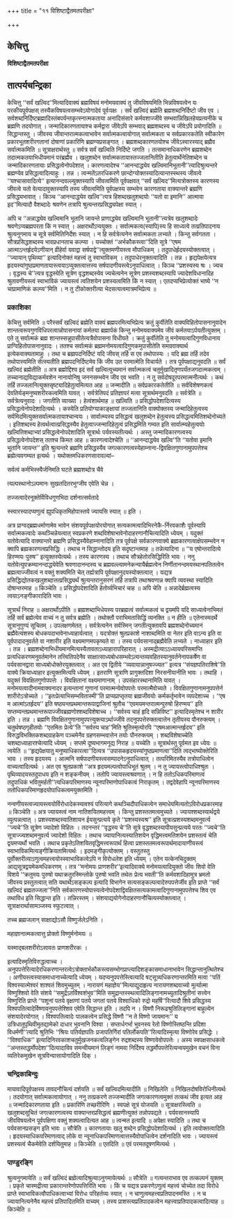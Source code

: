 +++
title = "११ विशिष्टाद्वैतमतपरीक्षा"

+++


## केचित्तु

**विशिष्टाद्वैतमतपरीक्षा**

## **तात्पर्यचन्द्रिका**

केचित्तु ‘‘सर्वं खल्विद’’मित्यादिवाक्यं ब्रह्मविषयं मनोमयवाक्यं तु जीवविषयमिति भिन्नविषयत्वेन यः परकीयपूर्वपक्षस् तस्यैकविषयत्वसम्भवेऽयोगादेवं पूर्वःपक्षः । सर्वं खल्विदं ब्रह्मेति ब्रह्मशब्दनिर्दिष्टो जीव एव । सर्वशब्दनिर्दिष्टब्रह्मादिस्तंबपर्यन्तकृत्स्नात्मकताया अनादिसंसारे कर्मवशाज्जीवे सम्भवान्निखिलहेयप्रत्यनीके च ब्रह्मणि तदयोगात् । जन्मादिकारणतायाश्च कर्मद्वारा जीवेऽपि सम्भवाद् ब्रह्मशब्दस्य च जीवेऽपि प्रयोगादिति ॥ सिद्धान्तस्तु । जीवस्य जीवान्तरात्मकत्वाभावेन सर्वात्मकत्वायोगात् सर्वात्मकता च सर्वप्रकारकतेति स्वीकारेण प्रकारभूतशरीरगतानां दोषाणां प्रकारिणि ब्रह्मण्यप्रसङ्गात् । ब्रह्मशब्दकारणतयोश्च जीवेऽस्वारस्याद् ब्रह्मैव सर्वात्मकमिति ॥ सूत्राक्षरार्थस्तु ॥ सर्वत्र सर्वं खल्विति निर्दिष्टे जगति । तत्समानाधिकरणेन ब्रह्मशब्देन तदात्मकतयाभिधीयमानं परंब्रह्मैव । खलुशब्देन सर्वात्मकतायास्तज्जलानितीति हेतुत्वार्थेनेतिशब्देन च जन्मादिकारणतायाः प्रसिद्धत्वेनोपदेशात् । कारणत्वादेश्च ‘‘आनन्दाद्ध्येव खल्विमानिभूतानी’’त्यादिश्रुत्यन्तरे ब्रह्मण्येव प्रसिद्धत्वादित्याहुः । तन्न । त्वन्मतेंऽतरधिकरणे छान्दोग्योक्तस्यादित्यान्तस्स्थस्य जीवत्वे ‘‘यश्चासावादित्ये’’ इत्यानन्दवल्ल्युक्तस्यापि जीवत्वमिति पूर्वपक्षवत् ‘‘सर्वं खल्विद’’मित्यत्रोक्तस्य कारणस्य जीवत्वे यतो वेत्यादावुक्तस्यापि तस्य जीवत्वमिति पूर्वपक्षस्य सम्भवेन कारणताया वाक्यान्तरे ब्रह्मणि प्रसिद्ध्यभावात् । किञ्च ‘‘आनन्दाद्ध्येव खल्वि’’त्यत्र हिशब्दखलुशब्दयोः ‘‘यतो वा इमानि’’ आत्मावा इद’’मित्यादौ वैशब्दादेः श्रवणेन तत्रापि श्रुत्यन्तरप्रसिद्ध्यपेक्षा स्यात् ।

अपि च ‘‘अन्नाद्ध्येव खल्विमानि भूतानि जायन्ते प्राणाद्ध्येव खल्विमानि भूतानी’’त्यत्रेव खलुशब्दादेः श्रवणेऽप्यब्रह्मपरता किं न स्यात् । अक्षरार्थोऽप्ययुक्तः । सर्वात्मकत्व(स्यापि)स्य हि साध्यत्वे तत्प्रतिपादनाय श्रुत्यनुगमाय च सूत्रे सर्वमितिनिर्देशः स्यात् । न हि सर्वत्रेत्यनेन सर्वात्मकता लभ्यते । किन्तु सर्वगतता । सौत्रप्रसिद्धशब्दस्य भावप्रधानताच कल्प्या । यच्चोक्तं ‘‘अर्भकौकस्त्वा’’दिति सूत्रे ‘‘एषम आत्माऽन्तर्हृदयेऽणीयान् व्रीहेर्वा यवाद्वा सर्षपाद्वे’’त्युक्तमणीयस्त्व मौपाधिकम् । तदुपाधेर्हृदयस्योक्तत्वात् । ‘‘ज्यायान् पृथिव्या’’ इत्यादिनोक्तं महत्त्वं तु स्वाभाविकम् । तदुपाधेरनुक्तत्वादिति । तन्न । हृद्यपेक्षयेत्यत्र हृदयस्यांगुष्ठप्रमाणतायास्त्वयाऽप्युक्तत्वात्तस्य सर्षपादणीयस्त्वेऽनुपाधित्वात् । किञ्च ‘‘प्रशस्यस्य श्रः । ज्यच । वृद्धस्य चे’’त्यत्र वृद्धस्येति सूत्रेण वृद्धशब्दस्येव ज्यचेत्यनेन सूत्रेण प्रशस्यशब्दस्यापि ज्यादेशविधानादिह श्रुतावणीयस्त्वं स्वाभाविकं ज्यायस्त्वं त्वतिशयेन प्रशस्यत्वमिति किं न स्यात् । एतदप्यभिप्रेत्योक्तं भाष्ये ‘‘न चाप्रामाणिकं कल्प्य’’मिति । न तु टीकोक्तरीत्या भेदसत्यत्वमात्रमभिप्रेत्य ॥

### **प्रकाशिका**

केचित्तु सर्वमिति ॥ परैस्सर्वं खल्विदं ब्रह्मेति वाक्यं ब्रह्मपरमित्यभिप्रेत्य क्रतुं कुर्वीतेति वाक्यविहितोपासनानुवादेन शान्तत्वरूपगुणविधिपरत्वान्नोपासनायां कर्मतया ब्रह्मार्पकं किन्तु मनोमयवाक्यमेव जीवं कर्मतयाऽर्पयतीत्युक्तम् । एते तु सर्वात्मकं ब्रह्म शान्तस्सन्नुपासीतेत्यत्रैवोपासना विधीयते । क्रतुं कुर्वीतेति तु मनोमयत्वादिगुणविधानाय प्राग्विहितोपासनानुवादः । ततश्च सर्वात्मकं ब्रह्ममनोमयत्वादिगुणकमुपासीतेति समग्रवाक्यार्थ इत्येकवाक्यतामाहुः । तथा च ब्रह्मपदनिर्दिष्टं यदि जीवस् तर्हि स एव तथोपास्यः । यदि ब्रह्म तर्हि तदेव तथोपास्यमिति सेत्स्यतीति ब्रह्मपदनिर्दिष्टमेव किं जीव उत परमात्मेति विचार्यते । तत्र पूर्वपक्षाद्यनुवदति ॥ सर्वं खल्विदं ब्रह्मेतीति ॥ अत्र ब्रह्मोद्दिश्य इदं सर्वं खल्वित्युच्यमानं सर्वात्मकत्वं चतुर्मुखादितृणपर्यंतजगदात्मकत्वम् । तच्चानाद्यविद्याकर्मवशेन नानायोनिषु जननसम्भवेन जीव एव भवति । न तु सर्वदोषदूरपरमात्मनीत्यर्थः । कथं तर्हि तज्जलानित्युक्तसृष्ट्यादिहेतुत्वमित्यत आह ॥ जन्मादीति ॥ सर्वप्रकारकतेतीति ॥ सर्वविशेषणकत्वं देवतिर्यङ्मनुष्यशरीरकत्वमिति यावत् । सर्वत्रेतिपदं प्रतिज्ञापरं मत्वा सूत्रार्थमनुवदति ॥ सर्वत्रेति ॥ सर्वत्रेत्यनुवादः । जगतीति व्याख्या । हेत्वंशार्थमाह ॥ खल्विति ॥ प्रसिद्धोपदेशादित्यस्य प्रसिद्धत्वेनोपदेशादित्यर्थः । कस्येति प्रतियोग्याकाङ्क्षायां तज्जलानिति वाक्योक्तस्य जन्मादिहेतुत्वस्य सर्वमिदमित्युक्तसर्वात्मकतायाश्चान्वयः । सार्वात्म्यस्य प्रसिद्धत्वं खलुशब्देन हेतुत्वस्य प्रसिद्धत्वमितिशब्देनोच्यते । इतिशब्दस्य हेत्वर्थत्वात्प्रसिद्धस्यैव हेतुत्वाज्जन्मादिहेतुत्वं प्रसिद्धमिति गम्यत इति सार्वात्म्यहेतुत्वयोः खल्वितिशब्दाभ्यां प्रसिद्धत्वेनोपदेशादिति सूत्रार्थः पर्यवस्यतीत्यर्थः । अस्तु जन्मादिकारणत्वस्य प्रसिद्धत्वेनोपदेशस् ततश्च किमत आह ॥ कारणत्वादेश्चेति ॥ ‘‘आनन्दाद्ध्येव खल्वि’’ति ‘‘यतोवा इमानि भूतानि जायन्त’’ इति श्रुत्यन्तरे ब्रह्मणि प्रसिद्धस्यैव जगत्कारणत्वस्येहाम्नाना-द्विवक्षितगुणानामुपपत्तेश्च ब्रह्मेत्यवगम्यत इत्यर्थः । यथोक्तमधिकरणसारावल्यां–

सर्वत्वं कर्मभिस्स्वैर्जनिमति घटते ब्रह्मशब्दोत्र चैवे

त्यल्पस्थानोऽल्पमानः सुखतदितरभुग्जीव एवेति चेन्न ।

तज्जत्वादेरनूक्तेर्विविधगुणभिदा दर्शनात्सर्वतादे

स्स्वारस्यादप्यणुत्वं ह्युपधिकृतमिहोपास्तये ज्यायसि स्यात् ॥ इति ।

अत्र प्राग्वद्ब्रह्मधर्माणामेव भावेन संशयपूर्वपक्षयोरयोगात् सत्यकामत्वादिभिरनेकै-र्निरवकाशैः पूर्वस्यापि सर्वात्मकत्वादेः कथञ्चिन्नेयत्वात् स्वप्रकरणे शब्दविशेषाभावेनोदाहरणानौचित्यादिति ध्येयम् । यदुक्तं यतोवेत्यादि वाक्यान्तरे ब्रह्मणि प्रसिद्धस्यैवेहाम्नानादिति तत्र पूर्वपक्षे सर्वकारणवाक्ये ब्रह्मकारणत्वाक्षेपसम्भवेन न क्वापि ब्रह्मकारणत्वप्रसिद्धिः । तथाच न सिद्धान्तोदय इति सदृष्टान्तमाह ॥ तन्नेत्यादिना ॥ ‘‘य एषोन्तरादित्ये हिरण्मयः पुरुष’’ इत्युक्तस्येत्यर्थः । तस्य कारणस्य । तथाच सौत्रहेतोरसिद्धिरिति भावः । ननु यतोवेत्युपक्रम्यानन्दाद्ध्येवेति श्रवणादानन्दस्य च ब्रह्मवल्ल्यामनेकन्यायैर्ब्रह्मत्वेन निर्णीतानन्दमयस्थानपतितत्वेन ब्रह्मत्वाज्जीवत्वं न वक्तुं शक्यमिति चेत् तर्ह्यत्रापि पूर्वपक्षानुदयस्योक्तत्वात् । यद्यत्र प्रसिद्धिद्योतकखलुशब्दात्तत्प्रसिद्ध्यर्थं श्रुत्यन्तरानुसरणं तर्हि तत्रापि तथाश्रवणान्न क्वापि व्यवस्था स्यादिति दोषान्तरमाह ॥ किञ्चेति ॥ प्रसिद्धोपदेशादिति हेतोर्व्यभिचारं चाह ॥ अपि चेति ॥ अन्नादेर्ब्रह्मत्वस्य त्वयाऽनङ्गीकारादिति भावः ।

सूत्रार्थं निराह ॥ अक्षरार्थोऽपीति ॥ ब्रह्मशब्दाभिधेयस्य परब्रह्मत्वं सर्वात्मकत्वं च द्वयमपि यदि साध्यत्वेनाभिमतं तर्हि सर्वं ब्रह्मेत्येव वाच्यं न तु सर्वत्र ब्रह्मेति । तथोक्तौ पराभिमतासिद्धिं व्यनक्ति ॥ न हीति ॥ एतेनास्मदर्थे सूत्रानुगुण्यं सूचितम् । उपलक्षणमेतत् । सर्वत्रेत्यनेन सर्वस्मिन् जगतीत्युक्तावपि ब्रह्मशब्देनोच्यमानं ब्रह्मैवेत्यंशस्य बोधकपदाभावेनाध्याहार्यत्वात् । यदत्रोक्तं श्रुतप्रकाशे नाशाब्दमिति वा नेतर इति वाऽन्य इति वा पूर्वपादादनुवर्तते वा नशारीर इति वक्ष्यमाणमपकृष्यते वा । तस्य पर्यवसानाद्ब्रह्मैवेति लभ्यते । नाध्याहार इति । तन्न । ब्रह्मशब्देनाभिधीयमानमित्यस्यैतावताऽध्याहारापरिहारात् । अस्मद्रीत्याऽऽध्यायपरिसमाप्ति प्रत्यधिकरणमनुवर्तमानेन तत्त्वितिपदेनैव साक्षात्साध्यबोधसम्भवेऽत्यन्तव्यवहितस्यानुवर्तनेनापकर्षेण वा पर्यवसानद्वारा साध्यबोधोक्तेरयुक्तत्वात् । अत एव द्वितीये ‘‘व्यवायान्नानुषज्ज्यत’’ इत्यत्र ‘‘संयज्ञपतिराशिषे’’ति वाक्ये क्रियाध्याहार इत्युक्तमित्यपि ध्येयम् । इतराणि सूत्राणि प्रागुक्तदिशा निरसनीयानीति भावः । तथाहि । यदुक्तं विवक्षितगुणोपपत्तेः । विवक्षितानां वक्ष्यमाणानाम् । उपसंहारस्थानामिति यावत् । मनोमयत्वादीनामवाक्यनादर इत्यन्तानां गुणानां परमात्मन्येवोपपत्तेः परमात्मैवोच्यते । विवक्षितगुणानामनुपपत्तेर्न शारीरोऽत्रोच्यते । ‘‘इतःप्रेत्याभिसम्भवितास्मी’’ति प्राप्यप्राप्तृतया ब्रह्मजीवयोः कर्मकर्तृभावेन व्यपदेशाच्च । ‘‘एष म आत्मांऽतर्हृदय’’ इति षष्ठ्यन्तप्रथमान्तरूपाद्वाजिनां श्रुतौच ‘‘एवमयमन्तरात्मन्पुरुषो हिरण्मय’’ इति सप्तम्यन्तप्रथमान्तरूपाज्जीवब्रह्मणोश्शब्दविशेषाच्च । ‘‘सर्वस्य चाहं हृदि सन्निविष्ट’’ इत्यादिस्मृतेश्च न शारीर इति । तन्न । ब्रह्मणि विवक्षितगुणानामुपपत्त्युक्त्याऽर्थाज्जीवे तदनुपपत्तेरुक्तत्वात्तेन तृतीयस्य पौनरुक्त्यम् । चतुर्थषष्ठगृहीतयोः ‘‘एतमितः प्रेत्ये’’ति ‘‘सर्वस्य चाह’’मिति श्रुतिस्मृत्योरपि ‘‘एषमआत्मान्तर्हृदय’’ इति विरुद्धविभक्तिकशब्दग्राहकेण पञ्चमेनैव ग्रहणसम्भवात्तेन तयोः पौनरुक्त्यम् । शब्दविशेषाच्चेति चशब्दाध्याहारश्चेत्यादि ध्येयम् । सप्तमे दूष्यभागमनूद्य निराह ॥ यच्चेति ॥ सूत्रार्थस्तु पूर्वमत इव ध्येयः ॥ त्वयेति ॥ ‘‘हृद्यपेक्षयातु मनुष्याधिकारत्वा’’दित्यत्र ‘‘उपासकहृदयस्यांगुष्ठप्रमाणत्वा’’दिति त्वद्भाष्योक्तेरिति भावः । तस्य हृदयस्य । आत्मनि सर्षपादणीयस्त्वसम्पादनेऽनुपाधित्वात् । तत्परिमितस्यैव तत्रोपाधित्वेन वाच्यत्वादित्यर्थः । अत एव श्रुतप्रकाशे ‘‘अत्र हृदयमल्पत्वोपाधिभूतं श्रुतम् । न तु ज्यायस्त्वोपाधिश्श्रुतः । पृथिव्यादयस्तदुपाधय इति न शङ्कनीयम् । ततोपि ज्यायस्त्वश्रवणात् । न हि ततोऽधिकपरिमाणत्वं तदुपाधिकं भवितुमर्हती’’त्यधिकपरिमाणस्य न्यूनपरिमाणोपाधिकत्वं निराकृतम् । तद्वदेवेहापि न्यूनपरिमाणस्य ततोधिकपरिमाणहृदयोपाधिकत्वमयुक्तमिति ।

नन्वणीयस्त्वज्यायस्त्वयोर्विरोधादेकस्यावश्यं परित्यागे कथञ्चिदौपाधिकत्वेन समाधेयमित्यतोऽविरोधप्रकारमाह ॥ किञ्चेति ॥ अत्र ज्यायस्त्वं नाम नातिशयितमहत्त्वम् । किन्तु प्रशस्ततमत्वमुच्यते । ज्यायश्शब्दस्यार्थद्वये व्युत्पन्नत्वात् । प्रशस्यशब्दस्यातिशायन ईयसुन्प्रत्यये कृते ‘‘प्रशस्यस्यश्र’’ इति सूत्रात्प्रशस्यशब्दमनुवर्त्य ‘‘ज्यचे’’ति सूत्रेण ज्यादेशो विहितः । तदनन्तरं ‘‘वृद्धस्य चे’’ति सूत्रे वृद्धशब्दस्यापीयसुन्प्रत्यये परतः ‘‘ज्यचे’’ति सूत्राज्ज्यशब्दमनुवर्त्य ज्यादेशो विहितः । तथाच ज्यायानित्यस्यातिशयेन वृद्धिमत्त्वमतिशयेन प्रशस्तत्वं चेति द्वयमप्यर्थो भवति । तथाच प्रकृतेऽतिशयितवृद्धिमत्त्वरूपार्थं हित्वा प्रशस्ततमत्वरूपार्थमादायाणीयस्त्वं स्वाभाविकमित्यङ्गीक्रियतामित्यर्थः । इदमङ्गीकृत्योक्तम् । वस्तुतस्तु पूर्वोक्तरीत्याऽणुत्वमहत्त्वयोस्स्वाभाविकत्वेऽपि न विरोधलेश इति ध्येयम् । एतेन यत्केनचिदुक्तम् आद्यसूत्रद्वयमेकमधिकरणम् । तत्र ‘‘मनोमयः प्राणशरीर’’इत्यादिवाक्ये मनोमयत्वादियुक्तो जीवः शिवो वेति विशये ‘‘क्रतुमयः पुरुषो यथाक्रतुरस्मिन्लोके पुरुषो भवति तथेतः प्रेत्य भवती’’ति कर्मवशादिहामुत्र भ्रमतो जीवस्य प्रस्तुतत्वात् सति यथार्थेऽसङ्कल्प इत्यादि विभागेन सत्यसङ्कल्पत्वादेरुपपत्तेर्जीव इति प्राप्ते ‘‘सर्वं खल्विदं ब्रह्मतज्जला’’निति सर्वकारणस्योपास्यत्वेनोपदेशाद्विवक्षितसत्यकामत्वादिगुणानामुपपत्तेश्च शिव एव तथाविध इति सिद्धान्त इति । तन्निरस्तम् । संशयाद्ययोगेनोदाहरणानौचित्यस्योक्तत्वात् । सूत्राक्षरार्थासामञ्जस्य स्फुटत्वात् ।

तच्च ब्रह्मजलान् साक्षाद्योऽसौ विष्णुर्जलेऽनिति ।

महाज्ञानात्मकत्वात्तु प्रोक्तो विष्णुर्मनोमयः ॥

यस्माद्बलशरीरोऽसावतः प्राणशरीरकः ।

इत्यादिस्मृतिविरुद्धत्वाच्च । अनुपपत्तेरित्यादेरधिकरणान्तरत्वेऽत्रोक्तार्भकौकस्त्वसम्भोगप्राप्त्यादिशङ्कासमाधानाभावेन सिद्धान्तानुत्थितेश्च । अणीयस्त्वस्यासमाधानाच्चेत्यादि ध्येयम् । यदप्यनुपपत्तेस्त्वित्यादि षट्सूत्र्यधिकरणान्तरमिति मत्वा ‘‘पतिं विश्वस्यात्मेश्वरं शाश्वतं शिवमुच्युतम् । नारायणं महाज्ञेय’’मित्याद्युदाहृत्य नारायणशब्दवाच्यो मूर्त्यात्मा विष्णुश्शिवो वेति संशये ‘‘समुद्रेंऽतर्विश्वशंभुव’’मिति समुद्रान्तस्स्थत्वादिलिङ्गानामच्युतादिश्रुतीनां सत्त्वेन विष्णुरिति प्राप्ते ‘‘पशूनां पतये वृक्षाणां पतये जगतां पतये विश्वाधिको रुद्रो महर्षि’’रित्यादौ शिवे प्रसिद्धस्य विश्वपतित्वादेर्विष्णावनुपपत्तेश्शिव एवेति सिद्धान्त इति । तदपि न । विष्णौ निरूढश्रुतिलिङ्गानां बाहुल्येन संशयादेरयोगात् । विश्वपतित्वादेः पालकत्वेन प्रसिद्धे विष्णौ ‘‘न ते विष्णो जायमानः’’ य उत्रिधातुपृथिवीमुतद्यामेको दाधार भुवनानि विश्वा । सप्तार्धगर्भा भुवनस्य रेतो विष्णोस्तिष्ठन्ति प्रदिशा विधर्मणी’’त्यादि श्रुतिभिः ‘‘श्रियः पतिर्यज्ञपतिः प्रजापतिर्गिरां पतिर्लोकपति’’रित्यादिस्मृत्या विष्णोरेव प्रसिद्धेः । ‘‘विश्वाधिक’’ इत्यादिनिरवकाशचतुर्मुखजनकत्वलिङ्गेन रुद्रशब्दस्य विष्णावेवोपपत्तेः । अस्य स्वपक्षसाधकत्वे ‘‘अन्तस्तद्धर्मोपदेशा’’दित्यादाविव समन्वीयमानं लिङ्गं नामवा निर्दिश्य तद्धर्मोपपत्तेरित्यन्वयमुखेन वचनं विना व्यतिरेकमुखेन सूत्रविन्यासायोगादिति दिक् ।

### **चन्द्रिकाबिन्दुः**

मायावादिपूर्वपक्षस्य तावदनौचित्यं दर्शयति ॥ सर्वं खल्विदमित्यादीति ॥ निखिलेति ॥ निखिलदोषविरोधिनीत्यर्थः । तदयोगात् सर्वात्मकत्वायोगात् । ननु तत्प्रकरणे तज्जन्मादीति जगत्कारणत्वमुक्तं तत्कथं जीव इत्यत आह ॥ जन्मादिकारणताया इति ॥ प्रकारिणि तच्छरीरिणि । स्वपक्षे सूत्रं योजयति ॥ सूत्राक्षरस्त्विति ॥ खलुशब्दसूचितं जगत्कारणत्वस्य वाक्यान्तरप्रसिद्धत्वं ब्रह्मणीत्युक्तं तन्नोपपद्यते । पर्यवसानस्यापि जीवविषयत्वेन पूर्वपक्षिणा वक्तुं शक्यत्वादित्यत आह ॥ त्वन्मत इत्यादि ॥ अपेक्षा स्यादिति ॥ तथा च पर्यवसानप्रसङ्ग इति भावः ॥ सौत्रेति ॥ कारणतायाः खलु शब्देन प्रसिद्धोपदेशादित्यर्थ । इति त्वयोक्तत्वादिति । हृदयस्याधिकपरिमाणत्वाद् लोके वा न्यूनाधिकपरिमाणत्वात्तस्यैवोपाधित्वेन दर्शनादिति भावः । ज्यायस्त्वं प्रशस्यत्वं चैकमेवेति दर्शयितुमाह ॥ किञ्चेति ॥ एतदिति ॥ एवं परमतदूषणमित्यर्थः ।

### **पाण्डुरङ्गि**

श्रुत्यनुगमायेति ॥ सर्वं खल्विदं ब्रह्मेत्यादिश्रुत्याऽनुगमायेत्यर्थः ॥ सौत्रेति ॥ गत्यन्तराभाव एव तत्कल्पनं युक्तम् । प्रकृते चास्मद्रीत्या प्रकारान्तरेणोपपत्तिरिति भावः । किं च यद्यत्र प्रकरणेऽणुत्वं महत्त्वं चोच्येत तदा विरोधे प्राप्ते स्वाभाविकत्वौपाधिकत्वाभ्यां विरोधः परिहर्तव्यः स्यात् । न चाणुत्वमहत्त्वप्रतिपादनमस्ति । न च ज्यायानित्यनेनैव महत्त्वं प्रतिपादितमिति वाच्यम् । तस्य प्राशस्त्यप्रतिपादकत्वेन महत्त्वाप्रतिपादकत्वादित्याह ॥ किञ्चेति ॥

